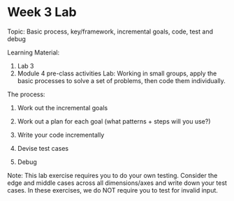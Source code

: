 # Week 3 Lab

<p align="left">
Topic: Basic process, key/framework, incremental goals, code, test and debug
 
Learning Material:
1. Lab 3
2. Module 4 pre-class activities
Lab: Working in small groups, apply the basic processes to solve a set of
problems, then code them individually.

The process:

1. Work out the incremental goals

2. Work out a plan for each goal (what patterns + steps will you use?)

3. Write your code incrementally

4. Devise test cases

5. Debug

Note: This lab exercise requires you to do your own testing. Consider the edge and middle cases across all dimensions/axes and write down your test cases. In these exercises, we do NOT require you to test for invalid input. 
</p>

